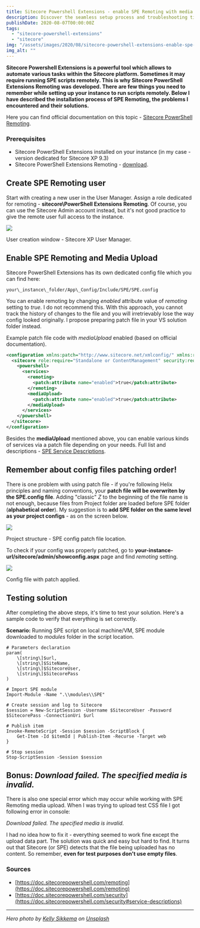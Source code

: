 ```yaml
---
title: Sitecore Powershell Extensions - enable SPE Remoting with media upload
description: Discover the seamless setup process and troubleshooting tips for running Sitecore PowerShell Extensions scripts remotely, empowering you to automate tasks effortlessly.
publishDate: 2020-08-07T00:00:00Z
tags: 
  - "sitecore-powershell-extensions"
  - "sitecore"
img: "/assets/images/2020/08/sitecore-powershell-extensions-enable-spe-remoting-with-media-upload/images/kelly-sikkema-ripitx__oeq-unsplash.jpg"
img_alt: ""
---
```


**Sitecore Powershell Extensions is a powerful tool which allows to automate various tasks within the Sitecore platform. Sometimes it may require running SPE scripts remotely. This is why Sitecore PowerShell Extensions Remoting was developed. There are few things you need to remember while setting up your instance to run scripts remotely. Below I have described the installation process of SPE Remoting, the problems I encountered and their solutions.**

Here you can find official documentation on this topic - [Sitecore PowerShell Remoting](https://doc.sitecorepowershell.com/remoting).

### Prerequisites

- Sitecore PowerShell Extensions installed on your instance (in my case - version dedicated for Sitecore XP 9.3)
- Sitecore PowerShell Extensions Remoting - [download](https://github.com/SitecorePowerShell/Console/releases).

## Create SPE Remoting user

Start with creating a new user in the User Manager. Assign a role dedicated for remoting - **sitecore\\PowerShell Extensions Remoting**. Of course, you can use the Sitecore Admin account instead, but it's not good practice to give the remote user full access to the instance.

![](https://jakubwajs.files.wordpress.com/2020/08/image.png?w=837)

User creation window - Sitecore XP User Manager.

## Enable SPE Remoting and Media Upload

Sitecore PowerShell Extensions has its own dedicated config file which you can find here:

```shell
your\_instance\_folder/App\_Config/Include/SPE/SPE.config
```

You can enable remoting by changing _enabled_ attribute value of _remoting_ setting to _true._ I do not recommend this. With this approach, you cannot track the history of changes to the file and you will irretrievably lose the way config looked originally. I propose preparing patch file in your VS solution folder instead.

Example patch file code with _mediaUpload_ enabled (based on official documentation).

```xml
<configuration xmlns:patch="http://www.sitecore.net/xmlconfig/" xmlns:role="http://www.sitecore.net/xmlconfig/role/" xmlns:security="http://www.sitecore.net/xmlconfig/security/">
  <sitecore role:require="Standalone or ContentManagement" security:require="Sitecore">
    <powershell>
      <services>
        <remoting>
          <patch:attribute name="enabled">true</patch:attribute>
        </remoting>
        <mediaUpload>
          <patch:attribute name="enabled">true</patch:attribute>
        </mediaUpload>
      </services>
    </powershell>
  </sitecore>
</configuration>
```

Besides the **mediaUpload** mentioned above, you can enable various kinds of services via a patch file depending on your needs. Full list and descriptions - [SPE Service Descriptions](https://doc.sitecorepowershell.com/security#service-descriptions).

## Remember about config files patching order!

There is one problem with using patch file - if you're following Helix principles and naming conventions, your **patch file will be overwriten by the SPE.config file**. Adding "classic" _Z_ to the beginning of the file name is not enough, because files from Project folder are loaded before SPE folder (**alphabetical order**). My suggestion is to **add SPE folder on the same level as your project configs** - as on the screen below.

![](https://jakubwajs.files.wordpress.com/2020/08/image-1.png?w=473)

Project structure - SPE config patch file location.

To check if your config was properly patched, go to **your-instance-url/sitecore/admin/showconfig.aspx** page and find _remoting_ setting.

![](https://jakubwajs.files.wordpress.com/2020/08/image-2.png?w=1000)

Config file with patch applied.

## Testing solution

After completing the above steps, it's time to test your solution. Here's a sample code to verify that everything is set correctly.

**Scenario:** Running SPE script on local machine/VM, SPE module downloaded to _modules_ folder in the script location.

```shell
# Parameters declaration
param(
    \[string\]$url,
    \[string\]$SiteName,
    \[string\]$SitecoreUser,
    \[string\]$SitecorePass
)

# Import SPE module
Import-Module -Name ".\\modules\\SPE"

# Create session and log to Sitecore
$session = New-ScriptSession -Username $SitecoreUser -Password $SitecorePass -ConnectionUri $url

# Publish item
Invoke-RemoteScript -Session $session -ScriptBlock { 
	Get-Item -Id $itemId | Publish-Item -Recurse -Target web
}

# Stop session
Stop-ScriptSession -Session $session
```

## Bonus: _Download failed. The specified media is invalid._

There is also one special error which may occur while working with SPE Remoting media upload. When I was trying to upload test CSS file I got following error in console:

_Download failed. The specified media is invalid._

I had no idea how to fix it - everything seemed to work fine except the upload data part. The solution was quick and easy but hard to find. It turns out that Sitecore (or SPE) detects that the file being uploaded has no content. So remember, **even for test purposes don't use empty files**.

### Sources

- [https://doc.sitecorepowershell.com/remoting](https://doc.sitecorepowershell.com/remoting)
- [https://doc.sitecorepowershell.com/security](https://doc.sitecorepowershell.com/security#service-descriptions)

* * *

_Hero photo by [Kelly Sikkema](https://unsplash.com/@kellysikkema?utm_source=unsplash&utm_medium=referral&utm_content=creditCopyText) on [Unsplash](https://unsplash.com/?utm_source=unsplash&utm_medium=referral&utm_content=creditCopyText)_
